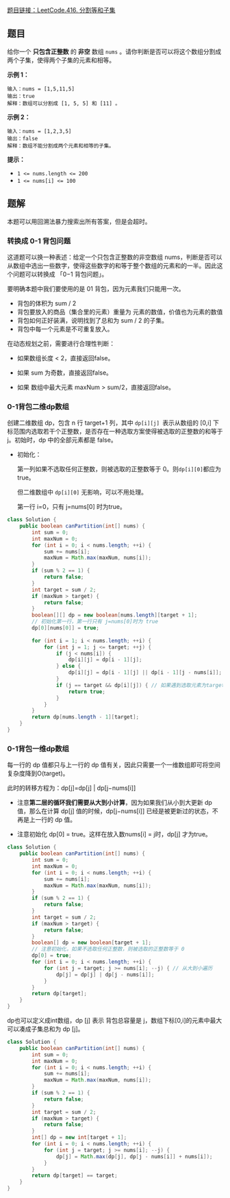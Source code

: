 [题目链接：LeetCode.416. 分割等和子集](https://leetcode-cn.com/problems/partition-equal-subset-sum/)

## 题目

给你一个 **只包含正整数** 的 **非空** 数组 `nums` 。请你判断是否可以将这个数组分割成两个子集，使得两个子集的元素和相等。

**示例 1：**

```
输入：nums = [1,5,11,5]
输出：true
解释：数组可以分割成 [1, 5, 5] 和 [11] 。
```

**示例 2：**

```
输入：nums = [1,2,3,5]
输出：false
解释：数组不能分割成两个元素和相等的子集。 
```

**提示：**

- `1 <= nums.length <= 200`
- `1 <= nums[i] <= 100`

## 题解

本题可以用回溯法暴力搜索出所有答案，但是会超时。

### 转换成 0-1 背包问题

这道题可以换一种表述：给定一个只包含正整数的非空数组 nums，判断是否可以从数组中选出一些数字，使得这些数字的和等于整个数组的元素和的一半。因此这个问题可以转换成 「0−1 背包问题」。

要明确本题中我们要使用的是 01 背包，因为元素我们只能用一次。

- 背包的体积为 sum / 2
- 背包要放入的商品（集合里的元素）重量为 元素的数值，价值也为元素的数值
- 背包如何正好装满，说明找到了总和为 sum / 2 的子集。
- 背包中每一个元素是不可重复放入。

在动态规划之前，需要进行合理性判断：

* 如果数组长度  < 2，直接返回false。

* 如果 sum 为奇数，直接返回false。
* 如果 数组中最大元素 maxNum > sum/2，直接返回false。

### 0-1背包二维dp数组

创建二维数组 dp，包含 n 行 target+1 列，其中 `dp[i][j] `表示从数组的 [0,i] 下标范围内选取若干个正整数，是否存在一种选取方案使得被选取的正整数的和等于 j。初始时，dp 中的全部元素都是 false。

* 初始化：

  第一列如果不选取任何正整数，则被选取的正整数等于 0。则`dp[i][0]`都应为 true。

  但二维数组中 `dp[i][0]` 无影响，可以不用处理。
  
  第一行 i=0，只有 j=nums[0] 时为true。

```java
class Solution {
    public boolean canPartition(int[] nums) {
        int sum = 0;
        int maxNum = 0;
        for (int i = 0; i < nums.length; ++i) {
            sum += nums[i];
            maxNum = Math.max(maxNum, nums[i]);
        }
        if (sum % 2 == 1) {
            return false;
        }
        int target = sum / 2;
        if (maxNum > target) {
            return false;
        }
        boolean[][] dp = new boolean[nums.length][target + 1];
        // 初始化第一行，第一行只有 j=nums[0]时为 true
        dp[0][nums[0]] = true;
        
        for (int i = 1; i < nums.length; ++i) {
            for (int j = 1; j <= target; ++j) {
                if (j < nums[i]) {
                    dp[i][j] = dp[i - 1][j];
                } else {
                    dp[i][j] = dp[i - 1][j] || dp[i - 1][j - nums[i]];
                }
                if (j == target && dp[i][j]) { // 如果遇到选取元素为target，可以提前返回
                    return true;
                }
            }
        }
        return dp[nums.length - 1][target];
    }
}
```

### 0-1背包一维dp数组

每一行的 dp 值都只与上一行的 dp 值有关，因此只需要一个一维数组即可将空间复杂度降到O(target)。

此时的转移方程为：dp[j]=dp[j] | dp[j−nums[i]]

* 注意**第二层的循环我们需要从大到小计算**，因为如果我们从小到大更新 dp 值，那么在计算 dp[j] 值的时候，dp[j−nums[i]] 已经是被更新过的状态，不再是上一行的 dp 值。

* 注意初始化 dp[0] = true。这样在放入数nums[i] = j时，dp[j] 才为true。

```java
class Solution {
    public boolean canPartition(int[] nums) {
        int sum = 0;
        int maxNum = 0;
        for (int i = 0; i < nums.length; ++i) {
            sum += nums[i];
            maxNum = Math.max(maxNum, nums[i]);
        }
        if (sum % 2 == 1) {
            return false;
        }
        int target = sum / 2;
        if (maxNum > target) {
            return false;
        }
        boolean[] dp = new boolean[target + 1];
        // 注意初始化，如果不选取任何正整数，则被选取的正整数等于 0
        dp[0] = true;
        for (int i = 0; i < nums.length; ++i) {
            for (int j = target; j >= nums[i]; --j) { // 从大到小遍历
                dp[j] = dp[j] | dp[j - nums[i]];
            }
        }
        return dp[target];
    }
}
```



dp也可以定义成int数组，dp [j] 表示 背包总容量是 j，数组下标[0,i]的元素中最大可以凑成子集总和为 dp [j]。

```java
class Solution {
    public boolean canPartition(int[] nums) {
        int sum = 0;
        int maxNum = 0;
        for (int i = 0; i < nums.length; ++i) {
            sum += nums[i];
            maxNum = Math.max(maxNum, nums[i]);
        }
        if (sum % 2 == 1) {
            return false;
        }
        int target = sum / 2;
        if (maxNum > target) {
            return false;
        }
        int[] dp = new int[target + 1];
        for (int i = 0; i < nums.length; ++i) {
            for (int j = target; j >= nums[i]; --j) {
                dp[j] = Math.max(dp[j], dp[j - nums[i]] + nums[i]);
            }
        }
        return dp[target] == target;
    }
}
```

